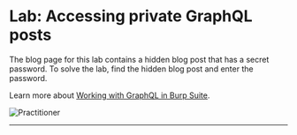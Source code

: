 # Lab: Accessing private GraphQL posts

The blog page for this lab contains a hidden blog post that has a secret password. To solve the lab, find the hidden blog post and enter the password.

Learn more about [Working with GraphQL in Burp Suite](https://portswigger.net/burp/documentation/desktop/testing-workflow/working-with-graphql).

![Practitioner](https://img.shields.io/badge/level-Apprentice-green) 

---
